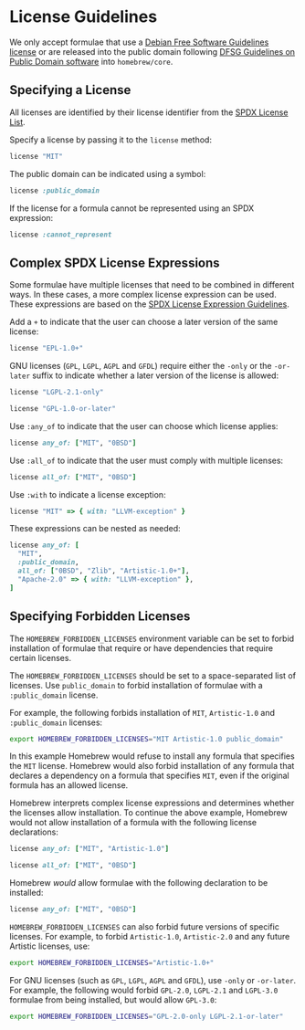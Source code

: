 # License Guidelines

We only accept formulae that use a [Debian Free Software Guidelines license](https://wiki.debian.org/DFSGLicenses) or are released into the public domain following [DFSG Guidelines on Public Domain software](https://wiki.debian.org/DFSGLicenses#Public_Domain) into `homebrew/core`.

## Specifying a License

All licenses are identified by their license identifier from the [SPDX License List](https://spdx.org/licenses/).

Specify a license by passing it to the `license` method:

```ruby
license "MIT"
```

The public domain can be indicated using a symbol:

```ruby
license :public_domain
```

If the license for a formula cannot be represented using an SPDX expression:

```ruby
license :cannot_represent
```

## Complex SPDX License Expressions

Some formulae have multiple licenses that need to be combined in different ways. In these cases, a more complex license expression can be used. These expressions are based on the [SPDX License Expression Guidelines](https://spdx.github.io/spdx-spec/latest/SPDX-license-expressions/).

Add a `+` to indicate that the user can choose a later version of the same license:

```ruby
license "EPL-1.0+"
```

GNU licenses (`GPL`, `LGPL`, `AGPL` and `GFDL`) require either the `-only` or the `-or-later` suffix to indicate whether a later version of the license is allowed:

```ruby
license "LGPL-2.1-only"
```

```ruby
license "GPL-1.0-or-later"
```

Use `:any_of` to indicate that the user can choose which license applies:

```ruby
license any_of: ["MIT", "0BSD"]
```

Use `:all_of` to indicate that the user must comply with multiple licenses:

```ruby
license all_of: ["MIT", "0BSD"]
```

Use `:with` to indicate a license exception:

```ruby
license "MIT" => { with: "LLVM-exception" }
```

These expressions can be nested as needed:

```ruby
license any_of: [
  "MIT",
  :public_domain,
  all_of: ["0BSD", "Zlib", "Artistic-1.0+"],
  "Apache-2.0" => { with: "LLVM-exception" },
]
```

## Specifying Forbidden Licenses

The `HOMEBREW_FORBIDDEN_LICENSES` environment variable can be set to forbid installation of formulae that require or have dependencies that require certain licenses.

The `HOMEBREW_FORBIDDEN_LICENSES` should be set to a space-separated list of licenses. Use `public_domain` to forbid installation of formulae with a `:public_domain` license.

For example, the following forbids installation of `MIT`, `Artistic-1.0` and `:public_domain` licenses:

```bash
export HOMEBREW_FORBIDDEN_LICENSES="MIT Artistic-1.0 public_domain"
```

In this example Homebrew would refuse to install any formula that specifies the `MIT` license. Homebrew would also forbid installation of any formula that declares a dependency on a formula that specifies `MIT`, even if the original formula has an allowed license.

Homebrew interprets complex license expressions and determines whether the licenses allow installation. To continue the above example, Homebrew would not allow installation of a formula with the following license declarations:

```ruby
license any_of: ["MIT", "Artistic-1.0"]
```

```ruby
license all_of: ["MIT", "0BSD"]
```

Homebrew _would_ allow formulae with the following declaration to be installed:

```ruby
license any_of: ["MIT", "0BSD"]
```

`HOMEBREW_FORBIDDEN_LICENSES` can also forbid future versions of specific licenses. For example, to forbid `Artistic-1.0`, `Artistic-2.0` and any future Artistic licenses, use:

```bash
export HOMEBREW_FORBIDDEN_LICENSES="Artistic-1.0+"
```

For GNU licenses (such as `GPL`, `LGPL`, `AGPL` and `GFDL`), use `-only` or `-or-later`. For example, the following would forbid `GPL-2.0`, `LGPL-2.1` and `LGPL-3.0` formulae from being installed, but would allow `GPL-3.0`:

```bash
export HOMEBREW_FORBIDDEN_LICENSES="GPL-2.0-only LGPL-2.1-or-later"
```
